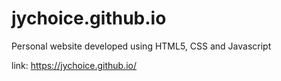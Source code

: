 # jychoice.github.io
Personal website developed using HTML5, CSS and Javascript

link: https://jychoice.github.io/
